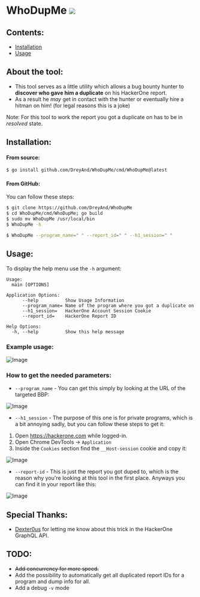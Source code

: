 # WhoDupMe <a href="https://twitter.com/intent/follow?screen_name=dreyand_"><img src="https://img.shields.io/twitter/follow/DreyAnd.svg?style=social&label=Follow"></a>

## Contents:

- [Installation](#Installation)
- [Usage](#Usage)

## About the tool:

* This tool serves as a little utility which allows a bug bounty hunter to **discover who gave him a duplicate** on his HackerOne report.
* As a result he *may* get in contact with the hunter or eventually hire a hitman on him! (for legal reasons this is a joke)


Note: For this tool to work the report you got a duplicate on has to be in *resolved* state.
## Installation:

#### From source:

```bash
$ go install github.com/DreyAnd/WhoDupMe/cmd/WhoDupMe@latest
```

#### From GitHub:

You can follow these steps:

```bash
$ git clone https://github.com/DreyAnd/WhoDupMe
$ cd WhoDupMe/cmd/WhoDupMe; go build
$ sudo mv WhoDupMe /usr/local/bin 
$ WhoDupMe -h

$ WhoDupMe --program_name=" " --report_id=" " --h1_session=" "
```

## Usage:

To display the help menu use the `-h` argument:
```
Usage:
  main [OPTIONS]

Application Options:
      --help          Show Usage Information
      --program_name= Name of the program where you got a duplicate on
      --h1_session=   HackerOne Account Session Cookie
      --report_id=    HackerOne Report ID

Help Options:
  -h, --help          Show this help message
```
### Example usage:

![Image](https://i.imgur.com/IENFeQj.png)

### How to get the needed parameters:

* `--program_name` - You can get this simply by looking at the URL of the targeted BBP:

![Image](https://i.imgur.com/Rv3MwLj.png)

* `--h1_session` - The purpose of this one is for private programs, which is a bit annoying sadly, but you can follow these steps to get it:

1. Open https://hackerone.com while logged-in.
2. Open Chrome DevTools -> `Application`
3. Inside the `Cookies` section find the `__Host-session` cookie and copy it:

![Image](https://i.imgur.com/BkUMfRd.png) 

* `--report-id` - This is just the report you got duped to, which is the reason why you're looking at this tool in the first place. Anyways you can find it in your report like this:

![Image](https://i.imgur.com/ER4eZRC.png)

## Special Thanks:

* [Dexter0us](https://twitter.com/0xDexter0us) for letting me know about this trick in the HackerOne GraphQL API.


## TODO:

* ~~Add concurrency for more speed.~~
* Add the possibility to automatically get all duplicated report IDs for a program and dump info for all.
* Add a debug `-v` mode
